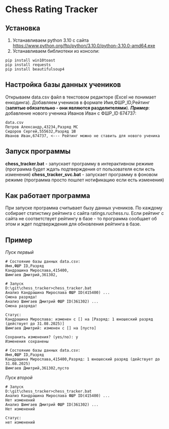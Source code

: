 # Сhess Rating Tracker

## Установка

1. Устанавливаем python 3.10 с сайта https://www.python.org/ftp/python/3.10.0/python-3.10.0-amd64.exe
2. Устанавливаем библиотеки из консоли:
```console
pip install win10toast
pip install requests
pip install beautifulsoup4
```

## Настройка базы данных учеников
Открываем data.csv файл в текстовом редакторе (Excel не понимает енкодинга).
Добавляем учеников в формате Имя,ФШР_ID,Рейтинг (**запятые обязательно - они являются разделителями**).
***Пример***: добавление нового ученика Иванов Иван c ФШР_ID 674737:

    data.csv
    Петров Александр,43234,Разряд МС
    Сидоров Сергей,555632,Разряд 1Ю
    Иванов Иван,674737, <--- Рейтинг можно не ставить для нового ученика

## Запуск программы
**chess_tracker.bat** - запускает программу в интерактивном режиме (программа будет ждать подтверждения от пользователя если есть изменения)
**chess_tracker_svc.bat** - запускает программу в фоновом режиме (программа просто пошлет нотификацию если есть изменения)

## Как работает программа
При запуске программа считывает бызу данных учеников. По каждому собирает статистику рейтинга с сайта ratings.ruchess.ru.
Если рейтинг с сайта не соответствует рейтингу в базе - то программа сообщает об этом и ждет подтверждения для обновления рейтинга в базе.

## Пример
*Пуск первый*

    # Состояние базы данных data.csv:
    Имя,ФШР ID,Разряд
    Кандрашина Мирослава,415400,
    Шимгаев Дмитрий,361302,
   
    # Запуск
    D:\git\chess_tracker>chess_tracker.bat
    Анализ Кандрашина Мирослава ФШР ID(415400) ...
    Смена разряда!
    Анализ Шимгаев Дмитрий ФШР ID(361302) ...
    Смена разряда!
    
    Статус:
    Кандрашина Мирослава: изменен с [] на [Разряд: 1 юношеский разряд (действует до 31.08.2025)]
    Шимгаев Дмитрий: изменен с [] на [пусто]
    
    Сохранить изменения? (yes/no): y
    Изменения сохранены
        
    # Состояние базы данных data.csv:
    Имя,ФШР ID,Разряд
    Кандрашина Мирослава,415400,Разряд: 1 юношеский разряд (действует до 31.08.2025)
    Шимгаев Дмитрий,361302,пусто

*Пуск второй*

    # Запуск
    D:\git\chess_tracker>chess_tracker.bat
    Анализ Кандрашина Мирослава ФШР ID(415400) ...
    Нет изменений
    Анализ Шимгаев Дмитрий ФШР ID(361302) ...
    Нет изменений
    
    Статус:
    нет изменений

